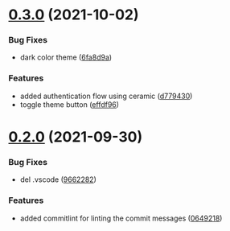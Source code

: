 # [0.3.0](https://github.com/Job-Unicorn/sodium/compare/v0.2.0...v0.3.0) (2021-10-02)


### Bug Fixes

* dark color theme ([6fa8d9a](https://github.com/Job-Unicorn/sodium/commit/6fa8d9a60b79382546f6b117012646efb879b14f))


### Features

* added authentication flow using ceramic ([d779430](https://github.com/Job-Unicorn/sodium/commit/d7794303186a55335ff83f5da14420ec01872315))
* toggle theme button ([effdf96](https://github.com/Job-Unicorn/sodium/commit/effdf96667bbcd9503340d911df5b234bd7ef8f6))



# [0.2.0](https://github.com/Job-Unicorn/sodium/compare/9662282d4b1ac8efca1064ccf6f60ad3b58ece5d...v0.2.0) (2021-09-30)


### Bug Fixes

* del .vscode ([9662282](https://github.com/Job-Unicorn/sodium/commit/9662282d4b1ac8efca1064ccf6f60ad3b58ece5d))


### Features

* added commitlint for linting the commit messages ([0649218](https://github.com/Job-Unicorn/sodium/commit/0649218ed87f2b006dbbe49d3df9e76beb57571d))



